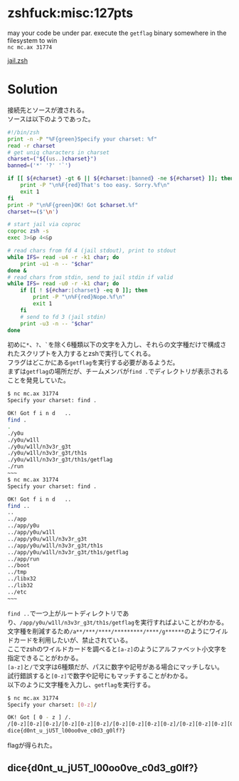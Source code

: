 # zshfuck:misc:127pts
may your code be under par. execute the `getflag` binary somewhere in the filesystem to win  
`nc mc.ax 31774`  

[jail.zsh](jail.zsh)  

# Solution
接続先とソースが渡される。  
ソースは以下のようであった。  
```zsh
#!/bin/zsh
print -n -P "%F{green}Specify your charset: %f"
read -r charset
# get uniq characters in charset
charset=("${(us..)charset}")
banned=('*' '?' '`')

if [[ ${#charset} -gt 6 || ${#charset:|banned} -ne ${#charset} ]]; then
    print -P "\n%F{red}That's too easy. Sorry.%f\n"
    exit 1
fi
print -P "\n%F{green}OK! Got $charset.%f"
charset+=($'\n')

# start jail via coproc
coproc zsh -s
exec 3>&p 4<&p

# read chars from fd 4 (jail stdout), print to stdout
while IFS= read -u4 -r -k1 char; do
    print -u1 -n -- "$char"
done &
# read chars from stdin, send to jail stdin if valid
while IFS= read -u0 -r -k1 char; do
    if [[ ! ${#char:|charset} -eq 0 ]]; then
        print -P "\n%F{red}Nope.%f\n"
        exit 1
    fi
    # send to fd 3 (jail stdin)
    print -u3 -n -- "$char"
done
```
初めに`*`、`?`、`` ` ``を除く6種類以下の文字を入力し、それらの文字種だけで構成されたスクリプトを入力するとzshで実行してくれる。  
フラグはどこかにある`getflag`を実行する必要があるようだ。  
まずは`getflag`の場所だが、チームメンバが`find .`でディレクトリが表示されることを発見していた。  
```bash
$ nc mc.ax 31774
Specify your charset: find .

OK! Got f i n d   ..
find .
.
./y0u
./y0u/w1ll
./y0u/w1ll/n3v3r_g3t
./y0u/w1ll/n3v3r_g3t/th1s
./y0u/w1ll/n3v3r_g3t/th1s/getflag
./run
~~~
$ nc mc.ax 31774
Specify your charset: find .

OK! Got f i n d   ..
find ..
..
../app
../app/y0u
../app/y0u/w1ll
../app/y0u/w1ll/n3v3r_g3t
../app/y0u/w1ll/n3v3r_g3t/th1s
../app/y0u/w1ll/n3v3r_g3t/th1s/getflag
../app/run
../boot
../tmp
../libx32
../lib32
../etc
~~~
```
`find ..`で一つ上がルートディレクトリであり、`/app/y0u/w1ll/n3v3r_g3t/th1s/getflag`を実行すればよいことがわかる。  
文字種を削減するため`/a**/***/****/*********/****/g******`のようにワイルドカードを利用したいが、禁止されている。  
ここでzshのワイルドカードを調べると`[a-z]`のようにアルファベット小文字を指定できることがわかる。  
`[a-z]`と`/`で文字は6種類だが、パスに数字や記号がある場合にマッチしない。  
試行錯誤すると`[0-z]`で数字や記号にもマッチすることがわかる。  
以下のように文字種を入力し、`getflag`を実行する。  
```bash
$ nc mc.ax 31774
Specify your charset: [0-z]/

OK! Got [ 0 - z ] /.
/[0-z][0-z][0-z]/[0-z][0-z][0-z]/[0-z][0-z][0-z][0-z]/[0-z][0-z][0-z][0-z][0-z][0-z][0-z][0-z][0-z]/[0-z][0-z][0-z][0-z]/[0-z][0-z][0-z][0-z][0-z][0-z][0-z]
dice{d0nt_u_jU5T_l00oo0ve_c0d3_g0lf?}
```
flagが得られた。  

## dice{d0nt_u_jU5T_l00oo0ve_c0d3_g0lf?}